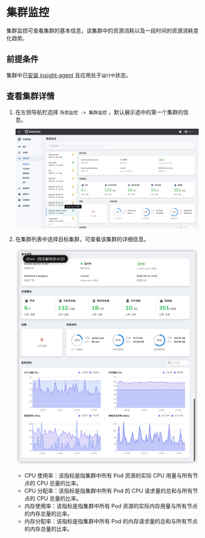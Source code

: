 # 集群监控

集群监控可查看集群的基本信息，该集群中的资源消耗以及一段时间的资源消耗变化趋势。

## 前提条件

集群中已[安装 insight-agent](../quickstart/install-agent.md) 且应用处于`运行中`状态。

## 查看集群详情

1. 在左侧导航栏选择 `场景监控 -> 集群监控` ，默认展示选中的第一个集群的信息。

    ![容器监控](../../images/cluster01.png)

2. 在集群列表中选择目标集群，可查看该集群的详细信息。

    ![容器监控](../../images/cluster02.png)

    - CPU 使用率：该指标是指集群中所有 Pod 资源的实际 CPU 用量与所有节点的 CPU 总量的比率。
    - CPU 分配率：该指标是指集群中所有 Pod 的 CPU 请求量的总和与所有节点的 CPU 总量的比率。
    - 内存使用率：该指标是指集群中所有 Pod 资源的实际内存用量与所有节点的内存总量的比率。
    - 内存分配率：该指标是指集群中所有 Pod 的内存请求量的总和与所有节点的内存总量的比率。

